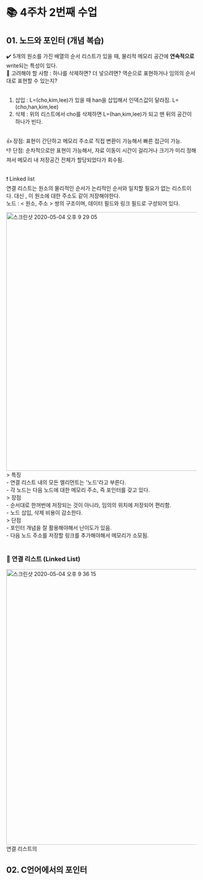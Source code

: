 # 📚 4주차 2번째 수업

## 01. 노드와 포인터 (개념 복습)

✔️ 5개의 원소를 가진 배열의 순서 리스트가 있을 때, 물리적 메모리 공간에 **연속적으로** write되는 특성이 있다.<br>
🤔 고려해야 할 사항 : 하나를 삭제하면? 더 넣으려면? 역순으로 표현하거나 임의의 순서대로 표현할 수 있는지?<br>
<br>
1. 삽입 : L=(cho,kim,lee)가 있을 때 han을 삽입해서 인덱스값이 달라짐. L=(cho,han,kim,lee)<br>
2. 삭제 : 위의 리스트에서 cho를 삭제하면 L=(han,kim,lee)가 되고 맨 뒤의 공간이 하나가 빈다.<br><br>

👍 장점: 표현이 간단하고 메모리 주소로 직접 변환이 가능해서 빠른 접근이 가능.<br>
👎 단점: 순차적으로만 표현이 가능해서, 자료 이동이 시간이 걸리거나 크기가 미리 정해져서 메모리 내 저장공간 전체가 할당되었다가 회수됨.<br><br>

❗️ Linked list<br>
연결 리스트는 원소의 물리적인 순서가 논리적인 순서와 일치할 필요가 없는 리스트이다. 대신 , 이 원소에 대한 주소도 같이 저장해야한다.<br>
노드 : < 원소, 주소 > 쌍의 구조이며, 데이터 필드와 링크 필드로 구성되어 있다.<br>

<img width="683" alt="스크린샷 2020-05-04 오후 9 29 05" src="https://user-images.githubusercontent.com/35520314/80965868-4a198080-8e4e-11ea-8bc7-3569b8e65576.png">
<br>
 > 특징<br>
  - 연결 리스트 내의 모든 엘리먼트는 '노드'라고 부른다.<br>
  - 각 노드는 다음 노드에 대한 메모리 주소, 즉 포인터를 갖고 있다.<br>
 > 장점 <br>
  - 순서대로 한꺼번에 저장되는 것이 아니라, 임의의 위치에 저장되어 편리함.<br>
  - 노드 삽입, 삭제 비용이 감소한다.<br>
 > 단점 <br>
  - 포인터 개념을 잘 활용해야해서 난이도가 있음.<br>
  - 다음 노드 주소를 저장할 링크를 추가해야해서 메모리가 소모됨.<br><br>

### 🔗 연결 리스트 (Linked List)

<img width="728" alt="스크린샷 2020-05-04 오후 9 36 15" src="https://user-images.githubusercontent.com/35520314/80966345-54884a00-8e4f-11ea-9bfb-a1f2c95943fe.png">
<br>
연결 리스트의 

## 02. C언어에서의 포인터

